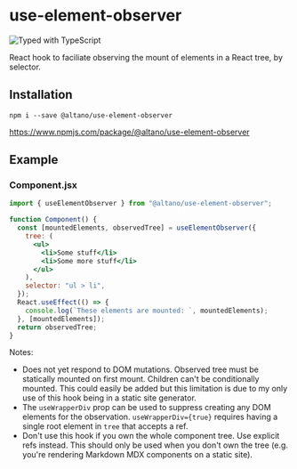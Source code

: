 # use-element-observer

![Typed with TypeScript](https://flat.badgen.net/badge/icon/Typed?icon=typescript&label&labelColor=blue&color=555555)

React hook to faciliate observing the mount of elements in a React tree, by selector.

## Installation

`npm i --save @altano/use-element-observer`

https://www.npmjs.com/package/@altano/use-element-observer

## Example

### Component.jsx

```jsx
import { useElementObserver } from "@altano/use-element-observer";

function Component() {
  const [mountedElements, observedTree] = useElementObserver({
    tree: (
      <ul>
        <li>Some stuff</li>
        <li>Some more stuff</li>
      </ul>
    ),
    selector: "ul > li",
  });
  React.useEffect(() => {
    console.log(`These elements are mounted: `, mountedElements);
  }, [mountedElements]);
  return observedTree;
}
```

Notes:

- Does not yet respond to DOM mutations. Observed tree must be statically mounted on first mount. Children can't be conditionally mounted. This could easily be added but this limitation is due to my only use of this hook being in a static site generator.
- The `useWrapperDiv` prop can be used to suppress creating any DOM elements for the observation. `useWrapperDiv={true}` requires having a single root element in `tree` that accepts a ref.
- Don't use this hook if you own the whole component tree. Use explicit refs instead. This should only be used when you don't own the tree (e.g. you're rendering Markdown MDX components on a static site).
